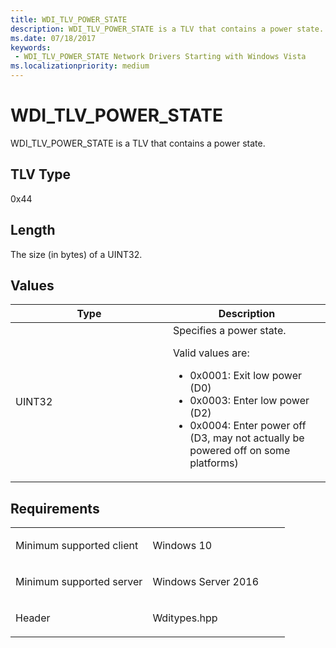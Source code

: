 ```yaml
---
title: WDI_TLV_POWER_STATE
description: WDI_TLV_POWER_STATE is a TLV that contains a power state.
ms.date: 07/18/2017
keywords:
 - WDI_TLV_POWER_STATE Network Drivers Starting with Windows Vista
ms.localizationpriority: medium
---
```


# WDI\_TLV\_POWER\_STATE


WDI\_TLV\_POWER\_STATE is a TLV that contains a power state.

## TLV Type


0x44

## Length


The size (in bytes) of a UINT32.

## Values


<table>
<colgroup>
<col width="50%" />
<col width="50%" />
</colgroup>
<thead>
<tr class="header">
<th>Type</th>
<th>Description</th>
</tr>
</thead>
<tbody>
<tr class="odd">
<td>UINT32</td>
<td>Specifies a power state.
<p>Valid values are:</p>
<ul>
<li>0x0001: Exit low power (D0)</li>
<li>0x0003: Enter low power (D2)</li>
<li>0x0004: Enter power off (D3, may not actually be powered off on some platforms)</li>
</ul></td>
</tr>
</tbody>
</table>

 

## Requirements

<table>
<colgroup>
<col width="50%" />
<col width="50%" />
</colgroup>
<tbody>
<tr class="odd">
<td><p>Minimum supported client</p></td>
<td><p>Windows 10</p></td>
</tr>
<tr class="even">
<td><p>Minimum supported server</p></td>
<td><p>Windows Server 2016</p></td>
</tr>
<tr class="odd">
<td><p>Header</p></td>
<td>Wditypes.hpp</td>
</tr>
</tbody>
</table>

 

 




